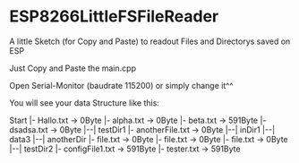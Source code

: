 # ESP8266LittleFSFileReader
A little Sketch (for Copy and Paste) to readout Files and Directorys saved on ESP

Just Copy and Paste the main.cpp

Open Serial-Monitor (baudrate 115200) or simply change it^^

You will see your data Structure like this:

Start
|- Hallo.txt -> 0Byte
|- alpha.txt -> 0Byte
|- beta.txt -> 591Byte
|- dsadsa.txt -> 0Byte
|--| testDir1
   |- anotherFile.txt -> 0Byte
   |--| inDir1
      |--| data3
         |--| anotherDir
            |- file.txt -> 0Byte
               |- file.txt -> 0Byte
   |- file.txt -> 0Byte
|--| testDir2
   |- configFile1.txt -> 591Byte
|- tester.txt -> 591Byte
